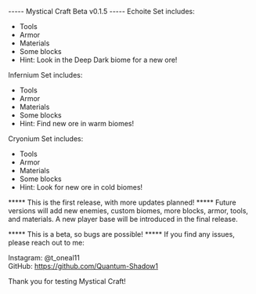 ----- Mystical Craft Beta v0.1.5 -----
Echoite Set includes:
  - Tools
  - Armor
  - Materials
  - Some blocks
  - Hint: Look in the Deep Dark biome for a new ore!

Infernium Set includes:
  - Tools
  - Armor
  - Materials
  - Some blocks
  - Hint: Find new ore in warm biomes!

Cryonium Set includes:
  - Tools
  - Armor
  - Materials
  - Some blocks
  - Hint: Look for new ore in cold biomes!

***** This is the first release, with more updates planned! *****
Future versions will add new enemies, custom biomes, more blocks, armor, tools, and materials.
A new player base will be introduced in the final release.

***** This is a beta, so bugs are possible! *****
If you find any issues, please reach out to me:

Instagram: @t_oneal11  
GitHub: https://github.com/Quantum-Shadow1

Thank you for testing Mystical Craft!
